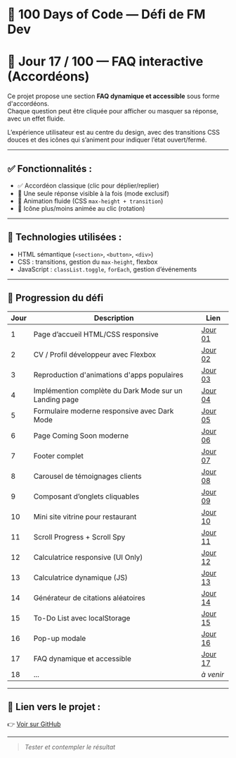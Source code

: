 # 🚀 100 Days of Code — Défi de FM Dev
# 🎯 Jour 17 / 100 — FAQ interactive (Accordéons)

Ce projet propose une section **FAQ dynamique et accessible** sous forme d'accordéons.  
Chaque question peut être cliquée pour afficher ou masquer sa réponse, avec un effet fluide.

L’expérience utilisateur est au centre du design, avec des transitions CSS douces et des icônes qui s’animent pour indiquer l’état ouvert/fermé.

---

## ✅ Fonctionnalités :

- ✅ Accordéon classique (clic pour déplier/replier)
- 🧠 Une seule réponse visible à la fois (mode exclusif)
- 🎯 Animation fluide (CSS `max-height + transition`)
- 🔄 Icône plus/moins animée au clic (rotation)

---

## 🔧 Technologies utilisées :

- HTML sémantique (`<section>`, `<button>`, `<div>`)
- CSS : transitions, gestion du `max-height`, flexbox
- JavaScript : `classList.toggle`, `forEach`, gestion d’événements

---

## 📅 Progression du défi

| Jour | Description | Lien |
|------|-------------|------|
| 1 | Page d’accueil HTML/CSS responsive | [Jour 01](./jour-01) |
| 2 | CV / Profil développeur avec Flexbox | [Jour 02](./jour-02) |
| 3 | Reproduction d'animations d'apps populaires | [Jour 03](./jour-03) |
| 4 | Implémention complète du Dark Mode sur un Landing page | [Jour 04](./jour-04) |
| 5 | Formulaire moderne responsive avec Dark Mode | [Jour 05](./jour-05) |
| 6 | Page Coming Soon moderne | [Jour 06](./jour-06) |
| 7 | Footer complet | [Jour 07](./jour-07) |
| 8 | Carousel de témoignages clients | [Jour 08](./jour-08) |
| 9 | Composant d’onglets cliquables | [Jour 09](./jour-09) |
| 10 | Mini site vitrine pour restaurant | [Jour 10](./jour-10) |
| 11 | Scroll Progress + Scroll Spy | [Jour 11](../jour-11) |
| 12 | Calculatrice responsive (UI Only) | [Jour 12](../jour-12) |
| 13 | Calculatrice dynamique (JS) | [Jour 13](../jour-13) |
| 14 | Générateur de citations aléatoires | [Jour 14](../jour-14) |
| 15 | To-Do List avec localStorage | [Jour 15](../jour-15) |
| 16 | Pop-up modale | [Jour 16](../jour-16)  |
| 17 | FAQ dynamique et accessible | [Jour 17](../jour-17) |
| 18 | ... | _à venir_ |

---

## 🔗 Lien vers le projet :
👉 [Voir sur GitHub](https://github.com/franckmanichedev/-100DaysOfCode/tree/main/jour-17)

---

> _Tester et contempler le résultat_
